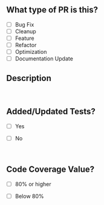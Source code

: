 ## What type of PR is this?

- [ ] Bug Fix
- [ ] Cleanup
- [ ] Feature
- [ ] Refactor
- [ ] Optimization
- [ ] Documentation Update

## Description



<br/>


## Added/Updated Tests?
- [ ] Yes
- [ ] No



<br/>


## Code Coverage Value?
- [ ] 80% or higher
- [ ] Below 80%



<br/>
<br/>